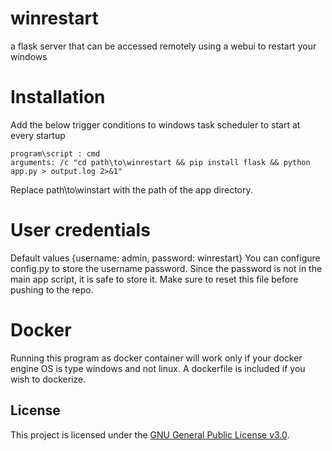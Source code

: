 # winrestart
a flask server that can be accessed remotely using a webui to restart your windows

# Installation
Add the below trigger conditions to windows task scheduler to start at every startup
```
program\script : cmd
arguments: /c "cd path\to\winrestart && pip install flask && python app.py > output.log 2>&1"
```
Replace path\to\winstart with the path of the app directory.

# User credentials
Default values {username: admin, password: winrestart}
You can configure config.py to store the username password. Since the password is not in the main app script, it is safe to store it. Make sure to reset this file before pushing to the repo.

# Docker
Running this program as docker container will work only if your docker engine OS is type windows and not linux. A dockerfile is included if you wish to dockerize.

## License
This project is licensed under the [GNU General Public License v3.0](LICENSE).

